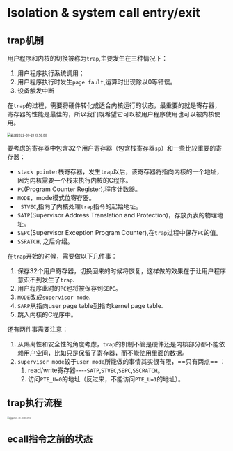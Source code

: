 # Isolation & system call entry/exit

## trap机制

用户程序和内核的切换被称为`trap`,主要发生在三种情况下：

1. 用户程序执行系统调用；
2. 用户程序执行时发生`page fault`,运算时出现除以0等错误。
3. 设备触发中断

在`trap`的过程，需要将硬件转化成适合内核运行的状态，最重要的就是寄存器，寄存器的性能是最佳的，所以我们既希望它可以被用户程序使用也可以被内核使用。

<img src="http://cdn.zhengyanchen.cn/img202209211356981.png" alt="截屏2022-09-21 13.56.08" style="zoom:50%;" />

要考虑的寄存器中包含32个用户寄存器（包含栈寄存器`sp`）和一些比较重要的寄存器：

* `stack pointer`栈寄存器，发生`trap`以后，该寄存器将指向内核的一个地址，因为内核需要一个栈来执行内核的C程序。
* `PC`(Program Counter Register),程序计数器。
* `MODE`，mode模式位寄存器。
* ` STVEC`,指向了内核处理`trap`指令的起始地址。
* `SATP`(Supervisor Address  Translation  and Protection)，存放页表的物理地址。
* `SEPC`(Supervisor  Exception Program Counter),在`trap`过程中保存`PC`的值。
* `SSRATCH`, 之后介绍。

在`trap`开始的时候，需要做以下几件事：

1. 保存32个用户寄存器，切换回来的时候将恢复，这样做的效果在于让用户程序意识不到发生了`trap`.
2. 用户程序此时的`PC`也将被保存到`SEPC`。
3. `MODE`改成`supervisor mode`.
4. `SARP`从指向user page table到指向kernel page table.
5. 跳入内核的C程序中。

还有两件事需要注意：

1. 从隔离性和安全性的角度考虑，`trap`的机制不管是硬件还是内核部分都不能依赖用户空间，比如只是保留了寄存器，而不能使用里面的数据。
2. `supervisor mode`较于`user mode`所能做的事情其实很有限，==只有两点== ：
   1. read/write寄存器----`SATP`,`STVEC`,`SEPC`,`SSCRATCH`。
   2. 访问`PTE_U=0`的地址（反过来，不能访问`PTE_U=1`的地址）。

## trap执行流程



<img src="http://cdn.zhengyanchen.cn/img202209220921323.png" alt="截屏2022-09-22 09.21.37" style="zoom:30%;" />

##  ecall指令之前的状态



